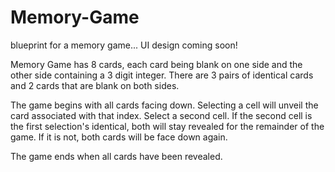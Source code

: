 # Memory-Game
 blueprint for a memory game... UI design coming soon!

Memory Game has 8 cards, each card being blank on one side and the other side containing a 3 digit integer. There are 3 pairs of identical cards and 2 cards that are blank on both sides. 

The game begins with all cards facing down. Selecting a cell will unveil the card associated with that index. Select a second cell. If the second cell is the first selection's identical, both will stay revealed for the remainder of the game. If it is not, both cards will be face down again.

The game ends when all cards have been revealed. 
